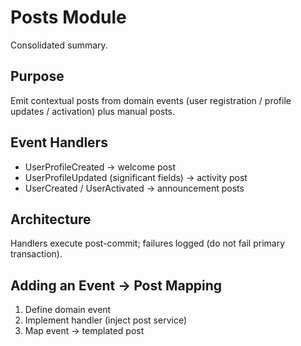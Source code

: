 # Posts Module

Consolidated summary.

## Purpose

Emit contextual posts from domain events (user registration / profile updates / activation) plus manual posts.

## Event Handlers

- UserProfileCreated → welcome post
- UserProfileUpdated (significant fields) → activity post
- UserCreated / UserActivated → announcement posts

## Architecture

Handlers execute post-commit; failures logged (do not fail primary transaction).

## Adding an Event → Post Mapping

1. Define domain event
2. Implement handler (inject post service)
3. Map event → templated post
